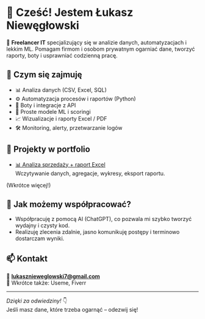 
# 👋 Cześć! Jestem Łukasz Niewęgłowski

🧠 **Freelancer IT** specjalizujący się w analizie danych, automatyzacjach i lekkim ML. Pomagam firmom i osobom prywatnym ogarniać dane, tworzyć raporty, boty i usprawniać codzienną pracę.

## 🔧 Czym się zajmuję

- 📊 Analiza danych (CSV, Excel, SQL)
- ⚙️ Automatyzacja procesów i raportów (Python)
- 🤖 Boty i integracje z API
- 🧠 Proste modele ML i scoringi
- 📈 Wizualizacje i raporty Excel / PDF
- 🛠️ Monitoring, alerty, przetwarzanie logów

## 💼 Projekty w portfolio

- [📊 Analiza sprzedaży + raport Excel](https://github.com/lnieweglowski/sales-report-demo)  
  Wczytywanie danych, agregacje, wykresy, eksport raportu.

(Wkrótce więcej!)

## 🤝 Jak możemy współpracować?

- Współpracuję z pomocą AI (ChatGPT), co pozwala mi szybko tworzyć wydajny i czysty kod.
- Realizuję zlecenia zdalnie, jasno komunikuję postępy i terminowo dostarczam wyniki.

## 📫 Kontakt

📩 **lukasznieweglowski7@gmail.com**  
💼 Wkrótce także: Useme, Fiverr

---

_Dzięki za odwiedziny!_ 👇  
Jeśli masz dane, które trzeba ogarnąć – odezwij się!
